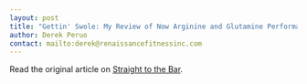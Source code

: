 ```yaml
---
layout: post
title: "Gettin' Swole: My Review of Now Arginine and Glutamine Performance Supplements"
author: Derek Peruo
contact: mailto:derek@renaissancefitnessinc.com
---
```

Read the original article on [Straight to the Bar][].

[Straight to the Bar]: http://straighttothebar.com/articles/2012/06/gettin_swole/

